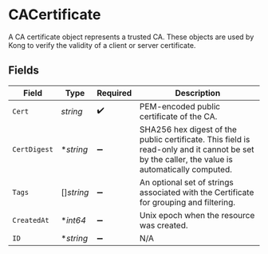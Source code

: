 # CACertificate

A CA certificate object represents a trusted CA. These objects are used by Kong to verify the validity of a client or server certificate.


## Fields

| Field                                                                                                                                         | Type                                                                                                                                          | Required                                                                                                                                      | Description                                                                                                                                   |
| --------------------------------------------------------------------------------------------------------------------------------------------- | --------------------------------------------------------------------------------------------------------------------------------------------- | --------------------------------------------------------------------------------------------------------------------------------------------- | --------------------------------------------------------------------------------------------------------------------------------------------- |
| `Cert`                                                                                                                                        | *string*                                                                                                                                      | :heavy_check_mark:                                                                                                                            | PEM-encoded public certificate of the CA.                                                                                                     |
| `CertDigest`                                                                                                                                  | **string*                                                                                                                                     | :heavy_minus_sign:                                                                                                                            | SHA256 hex digest of the public certificate. This field is read-only and it cannot be set by the caller, the value is automatically computed. |
| `Tags`                                                                                                                                        | []*string*                                                                                                                                    | :heavy_minus_sign:                                                                                                                            | An optional set of strings associated with the Certificate for grouping and filtering.                                                        |
| `CreatedAt`                                                                                                                                   | **int64*                                                                                                                                      | :heavy_minus_sign:                                                                                                                            | Unix epoch when the resource was created.                                                                                                     |
| `ID`                                                                                                                                          | **string*                                                                                                                                     | :heavy_minus_sign:                                                                                                                            | N/A                                                                                                                                           |